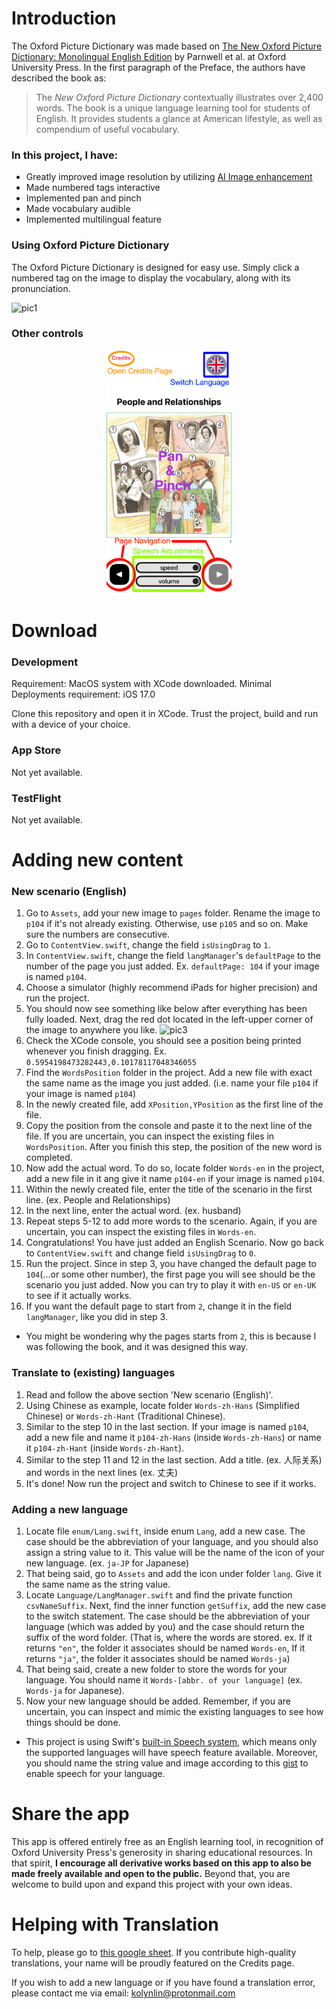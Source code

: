 # Introduction

The Oxford Picture Dictionary was made based on 
[The New Oxford Picture Dictionary: Monolingual English Edition](https://homepage.ntu.edu.tw/~karchung/OxfordPictureDictionary.pdf)
by Parnwell et al. at Oxford University Press. In the first paragraph
of the Preface, the authors have described the book as:

> The *New Oxford Picture Dictionary* contextually illustrates over
2,400 words. The book is a unique language learning tool for
students of English. It provides students a glance at American
lifestyle, as well as compendium of useful vocabulary.

### In this project, I have:
* Greatly improved image resolution by utilizing [AI Image enhancement](https://letsenhance.io/boost)
* Made numbered tags interactive
* Implemented pan and pinch
* Made vocabulary audible
* Implemented multilingual feature

### Using Oxford Picture Dictionary
The Oxford Picture Dictionary is designed for easy use. 
Simply click a numbered tag on the image to display the vocabulary, 
along with its pronunciation.

![pic1](./readme_images/pic1.png)

### Other controls
<p align="center">
    <img alt="pic2" src="readme_images/pic2.png" width="200" />
</p>

# Download

### Development
Requirement: MacOS system with XCode downloaded.
Minimal Deployments requirement: iOS 17.0

Clone this repository and open it in XCode. Trust the project,
build and run with a device of your choice. 
### App Store
Not yet available.

### TestFlight
Not yet available.

# Adding new content
### New scenario (English)
1. Go to `Assets`, add your new image to `pages` folder. Rename
   the image to `p104` if it's not already existing. Otherwise,
   use `p105` and so on. Make sure the numbers are consecutive.
2. Go to `ContentView.swift`, change the field `isUsingDrag` to `1`.
3. In `ContentView.swift`, change the field `langManager`'s
   `defaultPage` to the number of the page you just added. Ex.
   `defaultPage: 104` if your image is named `p104`.
4. Choose a simulator (highly recommend iPads for higher precision)
   and run the project.
5. You should now see something like below after everything has been
   fully loaded. Next, drag the red dot located in the 
   left-upper corner of the image to anywhere you like.
![pic3](./readme_images/pic3.png)
6. Check the XCode console, you should see a position being
   printed whenever you finish dragging. Ex. 
   `0.5954198473282443,0.10178117048346055`
7. Find the `WordsPosition` folder in the project. Add a new file
   with exact the same name as the image you just added. (i.e.
   name your file `p104` if your image is named `p104`)
8. In the newly created file, add `XPosition,YPosition` as the
   first line of the file.
9. Copy the position from the console and paste it to the next
   line of the file. If you are uncertain, you can inspect the
   existing files in `WordsPosition`. After you finish this step,
   the position of the new word is completed.
10. Now add the actual word. To do so, locate folder `Words-en`
    in the project, add a new file in it ang give it name
    `p104-en` if your image is named `p104`.
11. Within the newly created file, enter the title of the scenario
    in the first line. (ex. People and Relationships)
12. In the next line, enter the actual word. (ex. husband)
13. Repeat steps 5-12 to add more words to the scenario. Again,
    if you are uncertain, you can inspect the existing files in
    `Words-en`.
14. Congratulations! You have just added an English Scenario. Now
    go back to `ContentView.swift` and change field `isUsingDrag`
    to `0`.
15. Run the project. Since in step 3, you have changed the default
    page to `104`(...or some other number), the first page you will see should be the
    scenario you just added. Now you can try to play it with
    `en-US` or `en-UK` to see if it actually works.
16. If you want the default page to start from `2`, change it in
    the field `langManager`, like you did in step 3.
* You might be wondering why the pages starts from `2`, this is
  because I was following the book, and it was designed this way.

### Translate to (existing) languages
1. Read and follow the above section 'New scenario (English)'. 
2. Using Chinese as example, locate folder `Words-zh-Hans` (Simplified Chinese) or 
   `Words-zh-Hant` (Traditional Chinese). 
3. Similar to the step 10 in the last section. If your
   image is named `p104`, add a new file
   and name it `p104-zh-Hans` (inside `Words-zh-Hans`) or
   name it `p104-zh-Hant` (inside `Words-zh-Hant`).
4. Similar to the step 11 and 12 in the last section. Add a title.
   (ex. 人际关系) and words in the next lines (ex. 丈夫)
5. It's done! Now run the project and switch to Chinese to see
   if it works.

### Adding a new language
1. Locate file `enum/Lang.swift`, inside enum `Lang`, 
   add a new case. The case should be the abbreviation
   of your language, and you should also assign a string
   value to it. This value will be the name of the icon
   of your new language. (ex. `ja-JP` for Japanese)
2. That being said, go to `Assets` and add the icon
   under folder `lang`. Give it the same name as the 
   string value.
3. Locate `Language/LangManager.swift` and find the private
   function `csvNameSuffix`. Next, find the inner function
   `getSuffix`, add the new case to the switch statement.
   The case should be the abbreviation of your language
   (which was added by you) and the case should return
   the suffix of the word folder. (That is, where the words
   are stored. ex. If it returns `"en"`, the folder it associates
   should be named `Words-en`, If it returns `"ja"`, 
   the folder it associates should be named `Words-ja`) 
4. That being said, create a new folder to store the words
   for your language. You should name it `Words-[abbr. of
   your language]` (ex. `Words-ja` for Japanese).
5. Now your new language should be added. Remember, if you
   are uncertain, you can inspect and mimic the existing 
   languages to see how things should be done.
* This project is using Swift's [built-in Speech system](https://gist.github.com/Koze/d1de49c24fc28375a9e314c72f7fdae4),
  which means only the supported languages will have speech
  feature available. Moreover, you should name the string value
  and image according to this [gist](https://gist.github.com/Koze/d1de49c24fc28375a9e314c72f7fdae4)
  to enable speech for your language. 

# Share the app
This app is offered entirely free as an English learning tool, 
in recognition of Oxford University Press's generosity in sharing 
educational resources. In that spirit, **I encourage all derivative 
works based on this app to also be made freely available and open 
to the public.** Beyond that, you are welcome to build upon and expand 
this project with your own ideas.

# Helping with Translation
To help, please go to [this google sheet](https://docs.google.com/spreadsheets/d/1_eBhGagpQ7aI7Gpe-YDquEc05Ku1f8Eoi5rRgc3CAz4/edit?usp=sharing).
If you contribute high-quality translations, your name will be 
proudly featured on the Credits page.

If you wish to add a new language or if you have found a translation error, 
please contact me via email:
kolynlin@protonmail.com
